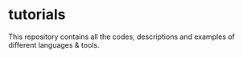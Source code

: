 # tutorials
This repository contains all the codes, descriptions and examples of different languages &amp; tools.
